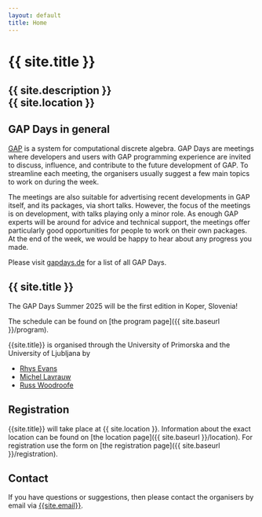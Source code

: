```yaml
---
layout: default
title: Home
---
```


# {{ site.title }}

## {{ site.description }}<br> {{ site.location }}

<!--
<p style="color:red; font-style: italic;">CAUTION: THIS IS A PREVIEW AND THINGS ARE NOT FINAL YET</p>
-->

## GAP Days in general

[GAP](https://www.gap-system.org/) is a system for computational discrete algebra.
GAP Days are meetings where developers and users
with GAP programming experience are invited to discuss, influence, and
contribute to the future development of GAP. To streamline each meeting, the
organisers usually suggest a few main topics to work on during the week.

The meetings are also suitable for advertising recent developments in GAP
itself, and its packages, via short talks.  However, the focus of the meetings
is on development, with talks playing only a minor role.  As enough GAP experts
will be around for advice and technical support, the meetings offer particularly
good opportunities for people to work on their own packages. At the end of the
week, we would be happy to hear about any progress you made.

Please visit [gapdays.de](https://www.gapdays.de) for a list of all GAP Days.

## {{ site.title }}

<!--
The focus of these GAP Days will be on the GAP Package distribution
and its infrastructure.
Please visit the [topics page]({{ site.baseurl }}/topics) for details.
-->

The GAP Days Summer 2025 will be the first edition in Koper, Slovenia!

<!--
Since this is the first edition on Belgian soil, the organizers would like 
to include a number of minicourses on a diverse range of mathematical topics, 
including topics from group theory, algebra and discrete mathematics. A minicourse
will consist of three hours of lectures and three hours of guided exercises (in GAP, obviously). 
We will organize parallel sessions for developers. As such, 
master and PhD students in mathematics interested to use GAP to support their mathematical
work, will be able to learn GAP and also meet developers. 

The minicourse will be given by researchers who are also enthusiastic GAP users and/or GAP developers. 
We have confirmed minicourses by [Ilaria Colazzo](https://www.ilariacolazzo.info/new/), [Bettina Eick](http://www.iaa.tu-bs.de/beick/)
and [Michel Lavrauw](https://osebje.famnit.upr.si/~michel.lavrauw/). The preliminarie contents of the minicourses can 
be found at the [the program page]({{ site.baseurl }}/program).

We warmly invite all people interested with
little knowledge of the insides of GAP to join in as well: this includes undergraduate
students, PhD students, post-docs, and more experienced mathematicians. You will
be able to meet us and each other, and learn about GAP development and
algorithmic group theory in a relaxed and friendly atmosphere.
-->

The schedule can be found on [the program page]({{ site.baseurl }}/program).

{{site.title}} is organised through the University of Primorska and the University of Ljubljana by

* [Rhys Evans](https://rhysje00.github.io)
* [Michel Lavrauw](https://mlavrauw.github.io)
* [Russ Woodroofe](https://osebje.famnit.upr.si/~russ.woodroofe/)

## Registration

{{site.title}} will take place at {{ site.location }}.
Information about the exact location can be found on [the location page]({{ site.baseurl }}/location). 
For registration use the form on [the registration page]({{ site.baseurl }}/registration).

<!--
## Sponsors

TODO
acknowledge Russ's grant, Primož's project

This workshop is supported by ***
-->

## <a name="contact"></a> Contact

If you have questions or suggestions, then please contact the organisers by
email via [{{site.email}}](mailto:{{site.email}}).
